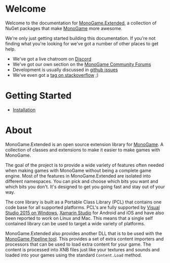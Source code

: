# Welcome

Welcome to the documentation for [MonoGame.Extended](https://github.com/craftworkgames/MonoGame.Extended), a collection of NuGet packages that make [MonoGame](http://www.monogame.net/) more awesome.

We're only just getting started building this documentation. If you're not finding what you're looking for we've got a number of other places to get help.

 - We've got a live chatroom on [Discord](https://discord.gg/xPUEkj9)
 - We've got our own section on the [MonoGame Community Forums](http://community.monogame.net/c/extended)
 - Development is usually discussed in [github issues](https://github.com/craftworkgames/MonoGame.Extended/issues)
 - We've even got a [tag on stackoverflow](http://gamedev.stackexchange.com/questions/tagged/monogame-extended) ;)


# Getting Started

 - [Installation](installation.md)

# About

MonoGame.Extended is an open source extension library for [MonoGame](http://www.monogame.net/). A collection of classes and extensions to make it easier to make games with MonoGame.

The goal of the project is to provide a wide variety of features often needed when making games with MonoGame without being a complete game engine. Most of the features in MonoGame.Extended are isolated into different namespaces. You can pick and choose which bits you want and which bits you don't. It's designed to get you going fast and stay out of your way.

The core library is built as a Portable Class Library (PCL) that contains one code base for all supported platforms. PCL's are fully supported by [Visual Studio 2015 on Windows](https://msdn.microsoft.com/en-us/library/gg597391(v=vs.110).aspx), [Xamarin Studio](https://developer.xamarin.com/guides/cross-platform/application_fundamentals/pcl/introduction_to_portable_class_libraries/) for Android and iOS and have also been reported to work on Linux and Mac. This means that a single self contained library can be used to target a wide variety of platforms.

MonoGame.Extended also provides another DLL that is to be used with the [MonoGame Pipeline tool](http://www.monogame.net/documentation/?page=Pipeline). This provides a set of extra content importers and processors that can be used to load extra content for your game. The content is processed into XNB files just like your textures and sounds and loaded into your games using the standard `Content.Load` method.
